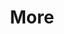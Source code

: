 ---
layout: page
title: More
nav: true
nav_order: 8
dropdown: true
children:
    - title: publications
      permalink: /publications/
    - title: divider
    - title: projects
      permalink: /projects/
    - title: divider
    - title: blog
      permalink: /blog/
    - title: cv
      permalink: /assets/pef/example_pdf.pdf
---